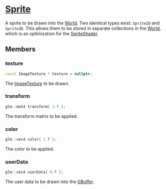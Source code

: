 # [Sprite](Sprite.hpp)

A sprite to be drawn into the [World](World.md). Two identical types exist: `Sprite2D` and `Sprite3D`. This allows them to be stored in separate collections in the [World](World.md), which is an optimization for the [SpriteShader](impl/shaders/gbuffer/Sprite/SpriteShader.md).

## Members

### texture

```cpp
const ImageTexture * texture = nullptr;
```

The [ImageTexture](texture/ImageTexture.md) to be drawn.

### transform

```cpp
glm::mat4 transform{ 1.f };
```

The transform matrix to be applied.

### color

```cpp
glm::vec4 color{ 1.f };
```

The color to be applied.

### userData

```cpp
glm::vec4 userData{ 0.f };
```

The user data to be drawn into the [GBuffer](impl/GBuffer.md).